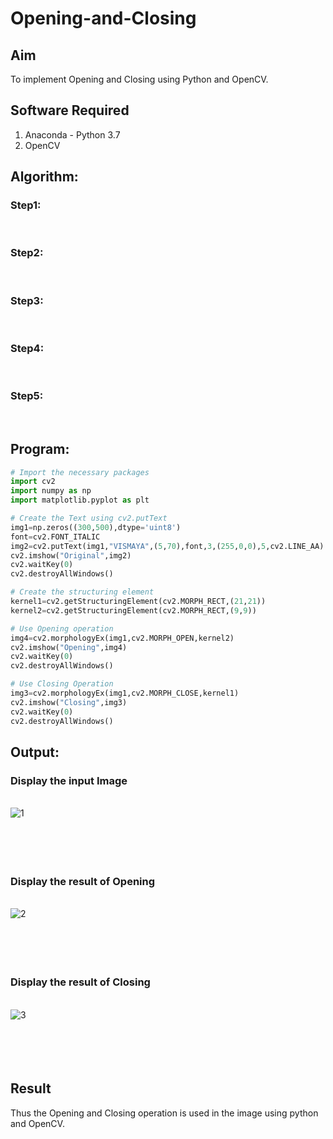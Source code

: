 # Opening-and-Closing

## Aim
To implement Opening and Closing using Python and OpenCV.

## Software Required
1. Anaconda - Python 3.7
2. OpenCV
## Algorithm:
### Step1:
<br>


### Step2:
<br>

### Step3:
<br>

### Step4:
<br>

### Step5:
<br>

 
## Program:

``` Python
# Import the necessary packages
import cv2
import numpy as np
import matplotlib.pyplot as plt

# Create the Text using cv2.putText
img1=np.zeros((300,500),dtype='uint8')
font=cv2.FONT_ITALIC
img2=cv2.putText(img1,"VISMAYA",(5,70),font,3,(255,0,0),5,cv2.LINE_AA)
cv2.imshow("Original",img2)
cv2.waitKey(0)
cv2.destroyAllWindows()

# Create the structuring element
kernel1=cv2.getStructuringElement(cv2.MORPH_RECT,(21,21))
kernel2=cv2.getStructuringElement(cv2.MORPH_RECT,(9,9))

# Use Opening operation
img4=cv2.morphologyEx(img1,cv2.MORPH_OPEN,kernel2)
cv2.imshow("Opening",img4)
cv2.waitKey(0)
cv2.destroyAllWindows()

# Use Closing Operation
img3=cv2.morphologyEx(img1,cv2.MORPH_CLOSE,kernel1)
cv2.imshow("Closing",img3)
cv2.waitKey(0)
cv2.destroyAllWindows()

```
## Output:

### Display the input Image
<br>![1](https://github.com/VismayaNair/Opening-and-Closing/assets/93427210/4600c31e-5a30-4f5b-805a-463d6b5fe708)
<br>
<br>
<br>
<br>
<br>

### Display the result of Opening
<br>![2](https://github.com/VismayaNair/Opening-and-Closing/assets/93427210/62a1be37-5313-4b95-8205-64c88606e604)
<br>
<br>
<br>
<br>
<br>

### Display the result of Closing
<br>![3](https://github.com/VismayaNair/Opening-and-Closing/assets/93427210/4e0a3939-33ca-4641-bbd6-e50526739984)
<br>
<br>
<br>
<br>
<br>

## Result
Thus the Opening and Closing operation is used in the image using python and OpenCV.
